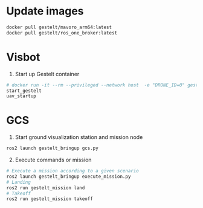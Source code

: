 # Update images
```bash
docker pull gestelt/mavoro_arm64:latest
docker pull gestelt/ros_one_broker:latest
```


# Visbot
1. Start up Gestelt container
```bash
# docker run -it --rm --privileged --network host  -e "DRONE_ID=0" gestelt/mavoro:latest
start_gestelt
uav_startup 
```

# GCS
1. Start ground visualization station and mission node
```bash
ros2 launch gestelt_bringup gcs.py
```
2. Execute commands or mission
```bash
# Execute a mission according to a given scenario
ros2 launch gestelt_bringup execute_mission.py
# Landing
ros2 run gestelt_mission land
# Takeoff
ros2 run gestelt_mission takeoff
```
